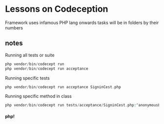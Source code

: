# Lessons on Codeception

Framework uses infamous PHP lang onwards tasks will be in folders by their numbers

## notes

Running all tests or suite
```php
php vendor/bin/codecept run
php vendor/bin/codecept run acceptance
```

Running specific tests
```php
php vendor/bin/codecept run acceptance SigninCest.php
```

Running specific method in class
```php
php vendor/bin/codecept run tests/acceptance/SigninCest.php:^anonymousLogin$
```

#### php!
